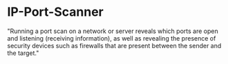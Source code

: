 # IP-Port-Scanner
"Running a port scan on a network or server reveals which ports are open and listening (receiving information), as well as revealing the presence of security devices such as firewalls that are present between the sender and the target."

